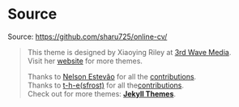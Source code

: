 # Source

Source: <https://github.com/sharu725/online-cv/>

> This theme is designed by Xiaoying Riley at [3rd Wave Media](http://themes.3rdwavemedia.com/).  
> Visit her [website](http://themes.3rdwavemedia.com/) for more themes.
>
> Thanks to [Nelson Estevão](https://github.com/nelsonmestevao) for all the [contributions](https://github.com/sharu725/online-cv/commits?author=nelsonmestevao).  
> Thanks to [t-h-e(sfrost)](https://github.com/t-h-e) for all the[contributions](https://github.com/sharu725/online-cv/commits?author=t-h-e).  
> Check out for more themes: [**Jekyll Themes**](http://jekyll-themes.com).
